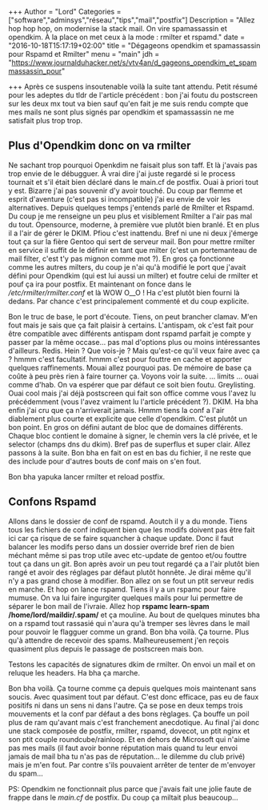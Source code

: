 +++
Author = "Lord"
Categories = ["software","adminsys","réseau","tips","mail","postfix"]
Description = "Allez hop hop hop, on modernise la stack mail. On vire spamassassin et opendkim. À la place on met ceux à la mode : rmilter et rspamd."
date = "2016-10-18T15:17:19+02:00"
title = "Dégageons opendkim et spamassassin pour Rspamd et Rmilter"
menu = "main"
jdh = "https://www.journalduhacker.net/s/vtv4an/d_gageons_opendkim_et_spammassassin_pour"

+++
Après ce suspens insoutenable voilà la suite tant attendu. Petit résumé pour les adeptes du tldr de l'article précédent : bon j'ai foutu du postscreen sur les deux mx tout va bien sauf qu'en fait je me suis rendu compte que mes mails ne sont plus signés par opendkim et spamassassin ne me satisfait plus trop trop.

## Plus d'Opendkim donc on va rmilter
Ne sachant trop pourquoi Openkdim ne faisait plus son taff. Et là j'avais pas trop envie de le débugguer. À vrai dire j'ai juste regardé si le process tournait et s'il était bien déclaré dans le main.cf de postfix. Ouai à priori tout y est. Bizarre j'ai pas souvenir d'y avoir touché. Du coup par flemme et esprit d'aventure (c'est pas si incompatible) j'ai eu envie de voir les alternatives. Depuis quelques temps j'entends parlé de Rmilter et Rspamd. Du coup je me renseigne un peu plus et visiblement Rmilter a l'air pas mal du tout. Opensource, moderne, à première vue plutôt bien branlé. Et en plus il a l'air de gérer le DKIM. Pfiou c'est inattendu. Bref ni une ni deux j'émerge tout ça sur la fière Gentoo qui sert de serveur mail. Bon pour mettre rmilter en service il suffit de le définir en tant que milter (c'est un portemanteau de mail filter, c'est t'y pas mignon comme mot ?). En gros ça fonctionne comme les autres milters, du coup je n'ai qu'à modifié le port que j'avait défini pour Opendkim (qui est lui aussi un milter) et foutre celui de rmilter et pouf ça ira pour postfix. Et maintenant on fonce dans le */etc/rmilter/rmilter.conf* et là WOW O__O ! Ha c'est plutôt bien fourni là dedans. Par chance c'est principalement commenté et du coup explicite.

Bon le truc de base, le port d'écoute. Tiens, on peut brancher clamav. M'en fout mais je sais que ça fait plaisir à certains. L'antispam, ok c'est fait pour être compatible avec différents antispam dont rspamd parfait je compte y passer par la même occase… pas mal d'options plus ou moins intéressantes d'ailleurs. Redis. Hein ? Que vois-je ? Mais qu'est-ce qu'il veux faire avec ça ? hmmm c'est facultatif. hmmm c'est pour fouttre en cache et apporter quelques raffinements. Mouai allez pourquoi pas. De mémoire de base ça coûte à peu près rien à faire tourner ça. Voyons voir la suite. … limits … ouai comme d'hab. On va espérer que par défaut ce soit bien foutu. Greylisting. Ouai cool mais j'ai déjà postscreen qui fait son office comme vous l'avez lu précédemment (vous l'avez vraiment lu l'article précédent ?). DKIM. Ha bha enfin j'ai cru que ça n'arriverait jamais. Hmmm tiens la conf a l'air diablement plus courte et explicite que celle d'opendkim. C'est plutôt un bon point. En gros on défini autant de bloc que de domaines différents. Chaque bloc contient le domaine à signer, le chemin vers la clé privée, et le selector (champs dns du dkim). Bref pas de superflus et super clair. Allez passons à la suite. Bon bha en fait on est en bas du fichier, il ne reste que des include pour d'autres bouts de conf mais on s'en fout.

Bon bha yapuka lancer rmilter et reload postfix.

## Confons Rspamd
Allons dans le dossier de conf de rspamd. Aoutch il y a du monde. Tiens tous les fichiers de conf indiquent bien que les modifs doivent pas être fait ici car ça risque de se faire squancher à chaque update. Donc il faut balancer les modifs perso dans un dossier override bref rien de bien méchant même si pas trop utile avec etc-update de gentoo et/ou fouttre tout ça dans un git. Bon après avoir un peu tout regardé ça a l'air plutôt bien rangé et avoir des réglages par défaut plutôt honnête. Je dirai même qu'il n'y a pas grand chose à modifier. Bon allez on se fout un ptit serveur redis en marche. Et hop on lance rspamd. Tiens il y a un rspamc pour faire mumuse. On va lui faire ingurgiter quelques mails pour lui permettre de séparer le bon mail de l'ivraie. Allez hop **rspamc learn-spam /home/lord/maildir/.spam/** et ça mouline. Au bout de quelques minutes bha on a rspamd tout rassasié qui n'aura qu'à tremper ses lèvres dans le mail pour pouvoir le flagguer comme un grand. Bon bha voilà. Ça tourne. Plus qu'à attendre de recevoir des spams. Malheureusement j'en reçois quasiment plus depuis le passage de postscreen mais bon.

Testons les capacités de signatures dkim de rmilter. On envoi un mail et on reluque les headers. Ha bha ça marche.

Bon bha voilà. Ça tourne comme ça depuis quelques mois maintenant sans soucis. Avec quasiment tout par défaut. C'est donc efficace, pas eu de faux positifs ni dans un sens ni dans l'autre. Ça se pose en deux temps trois mouvements et la conf par défaut a des bons règlages. Ça bouffe un poil plus de ram qu'avant mais c'est franchement anecdotique. Au final j'ai donc une stack composée de postfix, rmilter, rspamd, dovecot, un ptit nginx et son ptit couple roundcube/rainloop. Et en dehors de Microsoft qui n'aime pas mes mails (il faut avoir bonne réputation mais quand tu leur envoi jamais de mail bha tu n'as pas de réputation… le dilemme du club privé) mais je m'en fout. Par contre s'ils pouvaient arrêter de tenter de m'envoyer du spam…

PS: Opendkim ne fonctionnait plus parce que j'avais fait une jolie faute de frappe dans le *main.cf* de postfix. Du coup ça miltait plus beaucoup…

